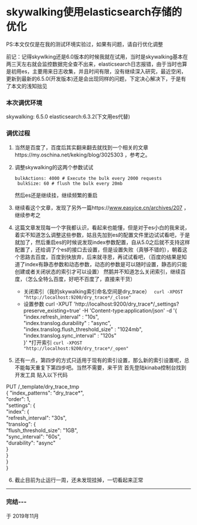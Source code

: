 # skywalking使用elasticsearch存储的优化
PS:本文仅仅是在我的测试环境实验过，如果有问题，请自行优化调整

前记：记得skywlking还是6.0版本的时候我就在试用，当时是skywalking基本在两三天左右就会监控数据完全查不出来，elasticsearch日志报错，由于当时也算是初用es，主要用来日志收集，并且时间有限，没有继续深入研究，最近空闲，更新到最新的6.5.0(开发版本)还是会出现同样的问题，下定决心解决下，于是有了本文的浅知拙见

### 本次调优环境
skywalking: 6.5.0
elasticsearch:6.3.2(下文用es代替)

### 调优过程
1. 当然是百度了，百度后其实翻来翻去就找到一个相关的文章https://my.oschina.net/keking/blog/3025303 ，参考之。
2. 调整skywalking的这两个参数试试  

    `bulkActions: 4000 # Execute the bulk every 2000 requests`  
   ` bulkSize: 60 # flush the bulk every 20mb`
  
    然后es还是继续挂，继续频繁的重启

3. 继续看这个文章，发现了另外一篇https://www.easyice.cn/archives/207 ，继续参考之
4. 这篇文章发现每一个字我都认识，看起来也能懂，但是对于es小白的我来说，着实不知道怎么调整这些参数，姑且先加到es的配置文件里边试试看吧，于是就加了，然后重启es的时候说发现index参数配置，自从5.0之后就不支持这样配置了，还给调了个es的接口去设置，但是设置失败（真够不错的），朝着这个思路去百度，百度到快放弃，后来就寻思，再试试看吧，（百度的结果是知道了index有静态参数和动态参数，动态的参数是可以随时设置，静态的只能创建或者关闭状态的索引才可以设置）
然鹅并不知道怎么关闭索引，继续百度，（怎么全特么百度，好吧不百度了，直接来干货）
   * 关闭索引（我的skywalking索引命名空间是dry_trace）
     ` curl -XPOST  "http://localhost:9200/dry_trace*/_close"`
   * 设置参数
    curl -XPUT 'http://localhost:9200/dry_trace*/_settings?preserve_existing=true' -H 'Content-type:application/json' -d '{  
      "index.refresh_interval" : "10s",  
      "index.translog.durability" : "async",  
      "index.translog.flush_threshold_size" : "1024mb",  
      "index.translog.sync_interval" : "120s"  
     }'
   *打开索引
    `curl -XPOST  "http://localhost:9200/dry_trace*/_open"`
5. 还有一点，第四步的方式只适用于现有的索引设置，那么新的索引设置呢，总不能每天重复下第四步吧。当然不需要，来干货
首先登陆kinaba控制台找到开发工具
贴入以下代码  

 PUT /_template/dry_trace_tmp  
{
	"index_patterns": "dry_trace*",  
	"order": 1,  
	"settings": {  
		"index": {  
			"refresh_interval": "30s",  
			"translog": {  
				"flush_threshold_size": "1GB",  
				"sync_interval": "60s",  
				"durability": "async"  
			}  
		}  
	}  
}  




  
6. 截止目前为止运行一周，还未发现挂掉，一切看起来正常
****


### 完结---
于 2019年11月
   






  




